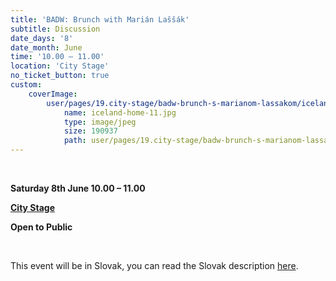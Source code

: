 ```yaml
---
title: 'BADW: Brunch with Marián Laššák'
subtitle: Discussion
date_days: '8'
date_month: June
time: '10.00 – 11.00'
location: 'City Stage'
no_ticket_button: true
custom:
    coverImage:
        user/pages/19.city-stage/badw-brunch-s-marianom-lassakom/iceland-home-11.jpg:
            name: iceland-home-11.jpg
            type: image/jpeg
            size: 190937
            path: user/pages/19.city-stage/badw-brunch-s-marianom-lassakom/iceland-home-11.jpg
---
```


<br>

**Saturday 8th June 10.00 – 11.00**

**[City Stage](/map)**

**Open to Public**

<br>

This event will be in Slovak, you can read the Slovak description [here](https://sensorium.is/sk/city-stage/badw-brunch-s-marianom-lassakom).

<br>